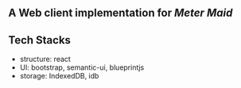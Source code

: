 ## A Web client implementation for *Meter Maid*

## Tech Stacks
- structure: react
- UI: bootstrap, semantic-ui, blueprintjs
- storage: IndexedDB, idb
